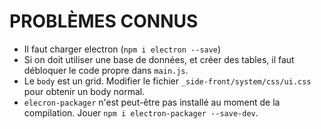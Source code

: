 # PROBLÈMES CONNUS

* Il faut charger electron (`npm i electron --save`)
* Si on doit utiliser une base de données, et créer des tables, il faut débloquer le code propre dans `main.js`.
* Le `body` est un grid. Modifier le fichier `_side-front/system/css/ui.css` pour obtenir un body normal.
* `elecron-packager` n'est peut-être pas installé au moment de la compilation. Jouer `npm i electron-packager --save-dev`.
